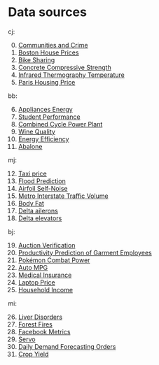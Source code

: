# Data sources

cj:

0. [Communities and Crime](https://archive.ics.uci.edu/dataset/183/communities+and+crime?fbclid=IwY2xjawJuUhVleHRuA2FlbQIxMAABHkVmW3nJxJeaD6FJbmXQKPmbrr81EGpzFSZFczLqpcFgUsLvc2ZHMrj-JIzG_aem_mfLj3fRgx26ZNRoTRLiVMw)
1. [Boston House Prices](https://www.kaggle.com/datasets/fedesoriano/the-boston-houseprice-data?fbclid=IwY2xjawJuUhZleHRuA2FlbQIxMAABHvZPFliNjK_J5oL_7lotJWd2_PqxETWhHWjbNzZTv8wXVIltMV6OTKxpkQ8X_aem_uPtv4ypA8fz6jK6o2upM4g)
2. [Bike Sharing](https://archive.ics.uci.edu/dataset/275/bike+sharing+dataset?fbclid=IwY2xjawJuUhdleHRuA2FlbQIxMAABHkdqax-0PL742qfrHbgquHF7VH365Etds2dvnMpf4mBXHm6XjMBXJDJ-8ZFy_aem_bn_bR8b-5bRy8nP5clWoyA)
3. [Concrete Compressive Strength](https://archive.ics.uci.edu/dataset/165/concrete+compressive+strength?fbclid=IwY2xjawJuUhhleHRuA2FlbQIxMAABHkVmW3nJxJeaD6FJbmXQKPmbrr81EGpzFSZFczLqpcFgUsLvc2ZHMrj-JIzG_aem_mfLj3fRgx26ZNRoTRLiVMw)
4. [Infrared Thermography Temperature](https://archive.ics.uci.edu/dataset/925/infrared+thermography+temperature+dataset?fbclid=IwY2xjawJuUhhleHRuA2FlbQIxMAABHkdqax-0PL742qfrHbgquHF7VH365Etds2dvnMpf4mBXHm6XjMBXJDJ-8ZFy_aem_bn_bR8b-5bRy8nP5clWoyA)
5. [Paris Housing Price](https://www.kaggle.com/datasets/mssmartypants/paris-housing-price-prediction)

bb:

6. [Appliances Energy](https://archive.ics.uci.edu/dataset/374/appliances+energy+prediction?fbclid=IwY2xjawJuXr5leHRuA2FlbQIxMAABHkVmW3nJxJeaD6FJbmXQKPmbrr81EGpzFSZFczLqpcFgUsLvc2ZHMrj-JIzG_aem_mfLj3fRgx26ZNRoTRLiVMw)
7. [Student Performance](https://archive.ics.uci.edu/dataset/320/student+performance?fbclid=IwY2xjawJuXr9leHRuA2FlbQIxMAABHvZPFliNjK_J5oL_7lotJWd2_PqxETWhHWjbNzZTv8wXVIltMV6OTKxpkQ8X_aem_uPtv4ypA8fz6jK6o2upM4g)
8. [Combined Cycle Power Plant](https://archive.ics.uci.edu/dataset/294/combined+cycle+power+plant?fbclid=IwY2xjawJuXsBleHRuA2FlbQIxMAABHns2nM_27FeDCktgj8OCWaFhsT8UCB2GsloG72BC7NM1drlyklN60wTeSBQp_aem_B5kvw1TXMsU6dQZlubxkaw)
9. [Wine Quality](https://archive.ics.uci.edu/dataset/186/wine+quality?fbclid=IwY2xjawJuXsFleHRuA2FlbQIxMAABHsGHLbZkFe-aAWS6ahRFEknxHXUgq4NpvlPPlamqHw--Er5_rSSfZR6X2Iqj_aem_I8dwG7nPBpxw4MzQ_SuBMQ)
10. [Energy Efficiency](https://archive.ics.uci.edu/dataset/242/energy+efficiency?fbclid=IwY2xjawJuXsFleHRuA2FlbQIxMAABHns2nM_27FeDCktgj8OCWaFhsT8UCB2GsloG72BC7NM1drlyklN60wTeSBQp_aem_B5kvw1TXMsU6dQZlubxkaw)
11. [Abalone](https://archive.ics.uci.edu/dataset/1/abalone?fbclid=IwY2xjawJuXsJleHRuA2FlbQIxMAABHsGHLbZkFe-aAWS6ahRFEknxHXUgq4NpvlPPlamqHw--Er5_rSSfZR6X2Iqj_aem_I8dwG7nPBpxw4MzQ_SuBMQ)

mj:

12. [Taxi price](https://www.kaggle.com/datasets/denkuznetz/taxi-price-prediction/data?fbclid=IwZXh0bgNhZW0CMTAAAR3EXwfcJrO4pqnY2pId6K4qb2sd01_YLdKmfEKlIZ8bxhvxc2iwQKw01ik_aem_yNsb3V7ymqavEDGZfZZBJA)
13. [Flood Prediction](https://www.kaggle.com/datasets/naiyakhalid/flood-prediction-dataset?fbclid=IwZXh0bgNhZW0CMTAAAR31KS5Uu8KLo3FP9L0kwUM1iDdiYWZCD2q3fuxnrhup8UB4D-n5KLOinSg_aem_eziiiOqts_lvLdyq2uftIQ)
14. [Airfoil Self-Noise](https://archive.ics.uci.edu/dataset/291/airfoil+self+noise?fbclid=IwZXh0bgNhZW0CMTAAAR1qsj7CYd84jygC5CQnGTuBnMqopmtgGYAFnm3EtJaz0BBv735Dhu2fut8_aem_lBvbJTztOR47e3Vk2nuNOw)
15. [Metro Interstate Traffic Volume](https://archive.ics.uci.edu/dataset/492/metro+interstate+traffic+volume?fbclid=IwZXh0bgNhZW0CMTAAAR3dr3Eitf5ZHCekr4hKhaqapt2sgtuSCpSFWogqI5F0o9bnE9edFQro_mg_aem_CYa2w2f-668q3LO-k_DElg)
16. [Body Fat](https://www.kaggle.com/datasets/fedesoriano/body-fat-prediction-dataset)
17. [Delta ailerons](https://www.dcc.fc.up.pt/~ltorgo/Regression/delta_ailerons.html)
18. [Delta elevators](https://www.dcc.fc.up.pt/~ltorgo/Regression/delta_elevators.html)

bj:

19. [Auction Verification](https://archive.ics.uci.edu/dataset/713/auction+verification?fbclid=IwY2xjawJu8dpleHRuA2FlbQIxMAABHgH129n2zvrVl8PzhZf016MywhhbbBHhSwjVqS82wG_-z7w2u5VPfVyDbXK2_aem_hnQMHEEvGbNmXZ2lzdRGCg)
20. [Productivity Prediction of Garment Employees](https://archive.ics.uci.edu/dataset/597/productivity+prediction+of+garment+employees?fbclid=IwY2xjawJu8d1leHRuA2FlbQIxMAABHj_BLT5GKkSpudFD5WQu4bhJPF1plB_OplV4ZDhO01HWS1PRgmBW01I1iYw7_aem_P7rrkl9EzXzLumuURd7Mcw)
21. [Pokémon Combat Power](https://www.kaggle.com/datasets/sujithmandala/pokmon-combat-power-prediction?fbclid=IwY2xjawJu8fRleHRuA2FlbQIxMAABHklXIapvyvzQ-v1cpxZZupf3RFVlT4KcVuEnv2dIpM-9to1CwiPHajAC39oL_aem_uFkHxJndE55Ed546ZH9jOg)
22. [Auto MPG](https://www.kaggle.com/datasets/yasserh/auto-mpg-dataset?fbclid=IwY2xjawJu8fZleHRuA2FlbQIxMAABHnbBArGw-dkvXXIQQuZMLJ3dqk6m9p5R14rE8SzxHLts0_Z4wxVJ3x3TG6Lw_aem_vuIEZGIdKhFUROB4GwltNg)
23. [Medical Insurance](https://www.kaggle.com/datasets/harshsingh2209/medical-insurance-payout?fbclid=IwY2xjawJu8fdleHRuA2FlbQIxMAABHgH129n2zvrVl8PzhZf016MywhhbbBHhSwjVqS82wG_-z7w2u5VPfVyDbXK2_aem_hnQMHEEvGbNmXZ2lzdRGCg)
24. [Laptop Price](https://www.kaggle.com/datasets/gyanprakashkushwaha/laptop-price-prediction-cleaned-dataset?fbclid=IwY2xjawJu8fpleHRuA2FlbQIxMAABHnbBArGw-dkvXXIQQuZMLJ3dqk6m9p5R14rE8SzxHLts0_Z4wxVJ3x3TG6Lw_aem_vuIEZGIdKhFUROB4GwltNg)
25. [Household Income](https://www.kaggle.com/datasets/stealthtechnologies/regression-dataset-for-household-income-analysis?fbclid=IwY2xjawJu8fxleHRuA2FlbQIxMAABHklXIapvyvzQ-v1cpxZZupf3RFVlT4KcVuEnv2dIpM-9to1CwiPHajAC39oL_aem_uFkHxJndE55Ed546ZH9jOg)

mi:

26. [Liver Disorders](https://archive.ics.uci.edu/dataset/60/liver+disorders?fbclid=IwY2xjawJu_ZBleHRuA2FlbQIxMAABHlkr-OxIGRlz4gVkRrAt4kZ2sE9PloHrGl4tng6BsTLD1el1osSZAp_32bvJ_aem_koNLxNg8DecMdxUWXgvwjQ)
27. [Forest Fires](https://archive.ics.uci.edu/dataset/162/forest+fires?fbclid=IwY2xjawJu_ZFleHRuA2FlbQIxMAABHsQjimgNu3udgTcN1Q9aQpEKMJP0I3G-FmBBzTIwht0Bh-RVD_dvfzMO_rdM_aem_U8zjB_dtD3k3okpsdoBL5g)
28. [Facebook Metrics](https://archive.ics.uci.edu/dataset/368/facebook+metrics?fbclid=IwY2xjawJu_ZJleHRuA2FlbQIxMAABHv8oLF6Yvm42NXENPMgKploIESNIok8iCaYhNymrAQSHcIAllsENFzR0Vfqw_aem_VDjSgGkvW9Tq0U4G9__Srw)
29. [Servo](https://archive.ics.uci.edu/dataset/87/servo?fbclid=IwY2xjawJu_ZNleHRuA2FlbQIxMAABHv8oLF6Yvm42NXENPMgKploIESNIok8iCaYhNymrAQSHcIAllsENFzR0Vfqw_aem_VDjSgGkvW9Tq0U4G9__Srw)
30. [Daily Demand Forecasting Orders](https://archive.ics.uci.edu/dataset/409/daily+demand+forecasting+orders?fbclid=IwY2xjawJu_ZRleHRuA2FlbQIxMAABHgH129n2zvrVl8PzhZf016MywhhbbBHhSwjVqS82wG_-z7w2u5VPfVyDbXK2_aem_hnQMHEEvGbNmXZ2lzdRGCg)
31. [Crop Yield](https://www.kaggle.com/datasets/patelris/crop-yield-prediction-dataset?fbclid=IwY2xjawJu_ZRleHRuA2FlbQIxMAABHlkr-OxIGRlz4gVkRrAt4kZ2sE9PloHrGl4tng6BsTLD1el1osSZAp_32bvJ_aem_koNLxNg8DecMdxUWXgvwjQ&select=yield.csv)
